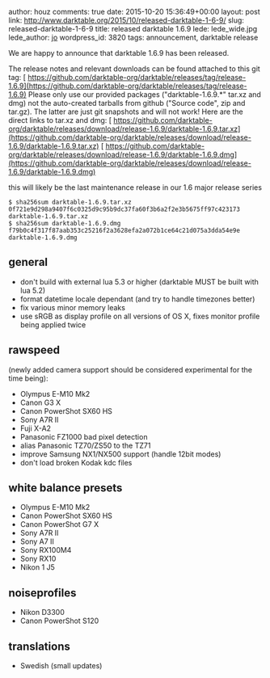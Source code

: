 author: houz
comments: true
date: 2015-10-20 15:36:49+00:00
layout: post
link: http://www.darktable.org/2015/10/released-darktable-1-6-9/
slug: released-darktable-1-6-9
title: released darktable 1.6.9
lede: lede_wide.jpg
lede_author: <a href="https://jo.dreggn.org/home/">jo</a>
wordpress_id: 3820
tags: announcement, darktable release

We are happy to announce that darktable 1.6.9 has been released.

The release notes and relevant downloads can be found attached to this git tag:
[ https://github.com/darktable-org/darktable/releases/tag/release-1.6.9](https://github.com/darktable-org/darktable/releases/tag/release-1.6.9)
Please only use our provided packages ("darktable-1.6.9.*" tar.xz and dmg) not the auto-created tarballs from github ("Source code", zip and tar.gz). The latter are just git snapshots and will not work! Here are the direct links to tar.xz and dmg:
[ https://github.com/darktable-org/darktable/releases/download/release-1.6.9/darktable-1.6.9.tar.xz](https://github.com/darktable-org/darktable/releases/download/release-1.6.9/darktable-1.6.9.tar.xz)
[ https://github.com/darktable-org/darktable/releases/download/release-1.6.9/darktable-1.6.9.dmg](https://github.com/darktable-org/darktable/releases/download/release-1.6.9/darktable-1.6.9.dmg)

this will likely be the last maintenance release in our 1.6 major release series

    $ sha256sum darktable-1.6.9.tar.xz
    0f721e9d298a9407f6c0325d9c95b9dc37fa60f3b6a2f2e3b5675ff97c423173
    darktable-1.6.9.tar.xz
    $ sha256sum darktable-1.6.9.dmg
    f79b0c4f317f87aab353c25216f2a3628efa2a072b1ce64c21d075a3dda54e9e
    darktable-1.6.9.dmg

## general

* don't build with external lua 5.3 or higher (darktable MUST be built with lua 5.2)
* format datetime locale dependant (and try to handle timezones better)
* fix various minor memory leaks
* use sRGB as display profile on all versions of OS X, fixes monitor profile being applied twice

## rawspeed

(newly added camera support should be considered experimental for the time being):

* Olympus E-M10 Mk2
* Canon G3 X
* Canon PowerShot SX60 HS
* Sony A7R II
* Fuji X-A2
* Panasonic FZ1000 bad pixel detection
* alias Panasonic TZ70/ZS50 to the TZ71
* improve Samsung NX1/NX500 support (handle 12bit modes)
* don't load broken Kodak kdc files

## white balance presets

* Olympus E-M10 Mk2
* Canon PowerShot SX60 HS
* Canon PowerShot G7 X
* Sony A7R II
* Sony A7 II
* Sony RX100M4
* Sony RX10
* Nikon 1 J5

## noiseprofiles

* Nikon D3300
* Canon PowerShot S120

## translations

* Swedish (small updates)
